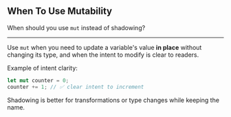## When To Use Mutability

When should you use `mut` instead of shadowing?

---

Use `mut` when you need to update a variable's value **in place** without changing its type, and when the intent to modify is clear to readers.

Example of intent clarity:

```rust
let mut counter = 0; 
counter += 1; // ✅ clear intent to increment
```

Shadowing is better for transformations or type changes while keeping the name.

